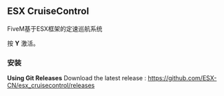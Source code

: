 ## ESX CruiseControl

FiveM基于ESX框架的定速巡航系统

按 **Y** 激活。

### 安装

**Using Git Releases**
Download the latest release : https://github.com/ESX-CN/esx_cruisecontrol/releases
